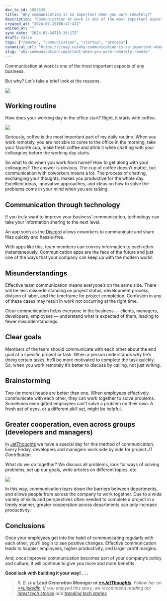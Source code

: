 ```yaml
---
dev_to_id: 1853539
title: "Why communication is so important when you work remotely?"
description: "Communication at work is one of the most important aspects of any business.  But why? Let’s take a..."
created_at: "2024-05-15T06:47:42Z"
edited_at: ""
sync_date: "2024-05-24T15:39:17Z"
draft: false
tags: ["remote", "communication", "startup", "process"]
canonical_url: "https://jtway.co/why-communication-is-so-important-when-you-work-remotely-8f0e97652f38"
slug: "why-communication-important-when-you-work-remotely-remote"
---
```

Communication at work is one of the most important aspects of any business.

But why? Let’s take a brief look at the reasons.

![](https://cdn-images-1.medium.com/max/NaN/0*ufczTeSavdZPU60E)

## Working routine

How does your working day in the office start? Right, it starts with coffee.

![](https://cdn-images-1.medium.com/max/NaN/0*3Ermhd8cKQmgb3Wg)

Seriously, coffee is the most important part of my daily routine. When you work remotely, you are not able to come to the office in the morning, take your favorite cup, make fresh coffee and drink it while chatting with your colleagues before the working day starts.

So what to do when you work from home? How to get along with your colleagues? The answer is obvious. The cup of coffee doesn’t matter, but communication with coworkers means a lot. The process of chatting, exchanging your thoughts, makes you productive for the whole day. Excellent ideas, innovative approaches, and ideas on how to solve the problems come in your mind when you are talking.

## Communication through technology

If you truly want to improve your business’ communication, technology can take your information sharing to the next level.

An app such as the [Discord](https://discordapp.com/) allows coworkers to communicate and share files quickly and hassle-free.

With apps like this, team members can convey information to each other instantaneously. Communication apps are the face of the future and just one of the ways that your company can keep up with the modern world.

## Misunderstandings

Effective team communication means everyone’s on the same side. There will be less misunderstanding on project status, development process, division of labor, and the timeframe for project completion. Confusion in any of these cases may result in work not occurring at the right time.

Clear communication helps everyone in the business — clients, managers, developers, employees — understand what is expected of them, leading to fewer misunderstandings.

## Сlear goals

Members of the team should communicate with each other about the end goal of a specific project or task. When a person understands why he’s doing certain tasks, he’ll be more motivated to complete the task quickly. So, when you work remotely it’s better to discuss by calling, not just writing.

## Brainstorming

Two (or more) heads are better than one. When employees effectively communicate with each other, they can work together to solve problems. Sometimes even gifted employees can’t solve a problem on their own. A fresh set of eyes, or a different skill set, might be helpful.

## Greater cooperation, even across groups (developers and managers)

In [JetThoughts](https://www.jetthoughts.com/) we have a special day for this method of communication. Every Friday, developers and managers work side by side for project *JT Contribution.*

What do we do together? We discuss all problems, look for ways of solving problems, set up our goals, write articles on different topics, etc.

![](https://cdn-images-1.medium.com/max/NaN/0*5TR-n51r-TMej6Lc)

In this way, communication tears down the barriers between departments, and allows people from across the company to work together. Due to a wide variety of skills and perspectives often needed to complete a project in a timely manner, greater cooperation across departments can only increase productivity.

## Conclusions

Once your employees get into the habit of communicating regularly with each other, you’ll begin to see positive changes. Effective communication leads to happier employees, higher productivity, and larger profit margins.

And, once improved communication becomes part of your company’s policy and culture, it will continue to give you more and more benefits.

**Good luck with building it your way!** **. . .**
>  **R. B. ***is a Lead Generation Manager at [**JetThoughts](https://www.jetthoughts.com/)**. Follow her on [**LinkedIn](https://www.linkedin.com/in/ruslana-brykaliuk-970016135/)**.*
>  *If you enjoyed this story, we recommend reading our [latest tech stories](https://jtway.co/latest) and [trending tech stories](https://jtway.co/trending).*
